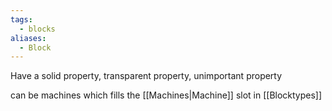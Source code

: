 ```yaml
---
tags:
  - blocks
aliases:
  - Block
---
```


Have a solid property, transparent property, unimportant property



can be machines which fills the [[Machines|Machine]] slot in [[Blocktypes]] 